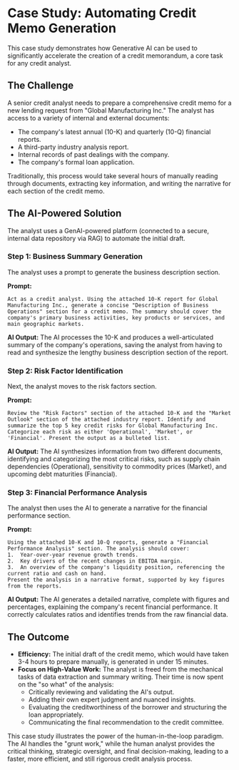 # Case Study: Automating Credit Memo Generation

This case study demonstrates how Generative AI can be used to significantly accelerate the creation of a credit memorandum, a core task for any credit analyst.

## The Challenge

A senior credit analyst needs to prepare a comprehensive credit memo for a new lending request from "Global Manufacturing Inc." The analyst has access to a variety of internal and external documents:
- The company's latest annual (10-K) and quarterly (10-Q) financial reports.
- A third-party industry analysis report.
- Internal records of past dealings with the company.
- The company's formal loan application.

Traditionally, this process would take several hours of manually reading through documents, extracting key information, and writing the narrative for each section of the credit memo.

## The AI-Powered Solution

The analyst uses a GenAI-powered platform (connected to a secure, internal data repository via RAG) to automate the initial draft.

### Step 1: Business Summary Generation
The analyst uses a prompt to generate the business description section.

**Prompt:**
```
Act as a credit analyst. Using the attached 10-K report for Global Manufacturing Inc., generate a concise "Description of Business Operations" section for a credit memo. The summary should cover the company's primary business activities, key products or services, and main geographic markets.
```
**AI Output:**
The AI processes the 10-K and produces a well-articulated summary of the company's operations, saving the analyst from having to read and synthesize the lengthy business description section of the report.

### Step 2: Risk Factor Identification
Next, the analyst moves to the risk factors section.

**Prompt:**
```
Review the "Risk Factors" section of the attached 10-K and the "Market Outlook" section of the attached industry report. Identify and summarize the top 5 key credit risks for Global Manufacturing Inc. Categorize each risk as either 'Operational', 'Market', or 'Financial'. Present the output as a bulleted list.
```
**AI Output:**
The AI synthesizes information from two different documents, identifying and categorizing the most critical risks, such as supply chain dependencies (Operational), sensitivity to commodity prices (Market), and upcoming debt maturities (Financial).

### Step 3: Financial Performance Analysis
The analyst then uses the AI to generate a narrative for the financial performance section.

**Prompt:**
```
Using the attached 10-K and 10-Q reports, generate a "Financial Performance Analysis" section. The analysis should cover:
1.  Year-over-year revenue growth trends.
2.  Key drivers of the recent changes in EBITDA margin.
3.  An overview of the company's liquidity position, referencing the current ratio and cash on hand.
Present the analysis in a narrative format, supported by key figures from the reports.
```
**AI Output:**
The AI generates a detailed narrative, complete with figures and percentages, explaining the company's recent financial performance. It correctly calculates ratios and identifies trends from the raw financial data.

## The Outcome

- **Efficiency:** The initial draft of the credit memo, which would have taken 3-4 hours to prepare manually, is generated in under 15 minutes.
- **Focus on High-Value Work:** The analyst is freed from the mechanical tasks of data extraction and summary writing. Their time is now spent on the "so what" of the analysis:
    - Critically reviewing and validating the AI's output.
    - Adding their own expert judgment and nuanced insights.
    - Evaluating the creditworthiness of the borrower and structuring the loan appropriately.
    - Communicating the final recommendation to the credit committee.

This case study illustrates the power of the human-in-the-loop paradigm. The AI handles the "grunt work," while the human analyst provides the critical thinking, strategic oversight, and final decision-making, leading to a faster, more efficient, and still rigorous credit analysis process.
